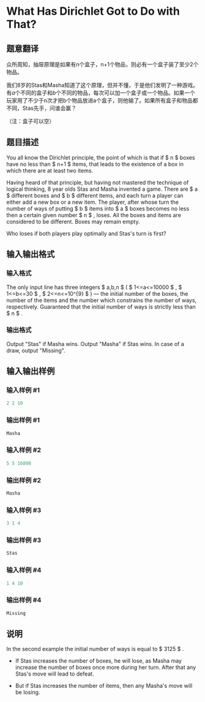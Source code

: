 # What Has Dirichlet Got to Do with That?

## 题意翻译

众所周知，抽屉原理是如果有n个盒子，n+1个物品，则必有一个盒子装了至少2个物品。

我们8岁的Stas和Masha知道了这个原理，但并不懂，于是他们发明了一种游戏。有$a$个不同的盒子和$b$个不同的物品，每次可以加一个盒子或一个物品。如果一个玩家用了不少于n次才把b个物品放进a个盒子，则他输了。如果所有盒子和物品都不同，Stas先手，问谁会赢？

（注：盒子可以空）

## 题目描述

You all know the Dirichlet principle, the point of which is that if $ n $ boxes have no less than $ n+1 $ items, that leads to the existence of a box in which there are at least two items.

Having heard of that principle, but having not mastered the technique of logical thinking, 8 year olds Stas and Masha invented a game. There are $ a $ different boxes and $ b $ different items, and each turn a player can either add a new box or a new item. The player, after whose turn the number of ways of putting $ b $ items into $ a $ boxes becomes no less then a certain given number $ n $ , loses. All the boxes and items are considered to be different. Boxes may remain empty.

Who loses if both players play optimally and Stas's turn is first?

## 输入输出格式

### 输入格式

The only input line has three integers $ a,b,n $ ( $ 1<=a<=10000 $ , $ 1<=b<=30 $ , $ 2<=n<=10^{9} $ ) — the initial number of the boxes, the number of the items and the number which constrains the number of ways, respectively. Guaranteed that the initial number of ways is strictly less than $ n $ .

### 输出格式

Output "Stas" if Masha wins. Output "Masha" if Stas wins. In case of a draw, output "Missing".

## 输入输出样例

### 输入样例 #1

```cpp
2 2 10

```
### 输出样例 #1

```cpp
Masha

```
### 输入样例 #2

```cpp
5 5 16808

```
### 输出样例 #2

```cpp
Masha

```
### 输入样例 #3

```cpp
3 1 4

```
### 输出样例 #3

```cpp
Stas

```
### 输入样例 #4

```cpp
1 4 10

```
### 输出样例 #4

```cpp
Missing

```
## 说明

In the second example the initial number of ways is equal to $ 3125 $ .

- If Stas increases the number of boxes, he will lose, as Masha may increase the number of boxes once more during her turn. After that any Stas's move will lead to defeat.

- But if Stas increases the number of items, then any Masha's move will be losing.

